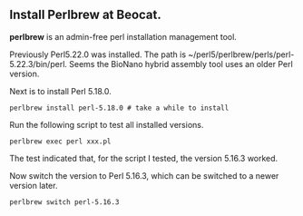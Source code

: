 ## Install Perlbrew at Beocat.
**perlbrew** is an admin-free perl installation management tool. 

Previously Perl5.22.0 was installed. The path is ~/perl5/perlbrew/perls/perl-5.22.3/bin/perl. Seems the BioNano hybrid assembly tool uses an older Perl version.

Next is to install Perl 5.18.0.
```
perlbrew install perl-5.18.0 # take a while to install
```

Run the following script to test all installed versions.
```
perlbrew exec perl xxx.pl
```
The test indicated that, for the script I tested, the version 5.16.3 worked.

Now switch the version to Perl 5.16.3, which can be switched to a newer version later.
```
perlbrew switch perl-5.16.3
```

